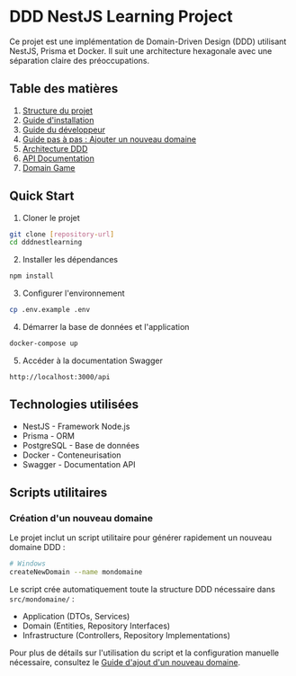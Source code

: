 # DDD NestJS Learning Project

Ce projet est une implémentation de Domain-Driven Design (DDD) utilisant NestJS, Prisma et Docker. Il suit une architecture hexagonale avec une séparation claire des préoccupations.

## Table des matières

1. [Structure du projet](./docs/project-structure.md)
2. [Guide d'installation](./docs/installation.md)
3. [Guide du développeur](./docs/developer-guide.md)
4. [Guide pas à pas : Ajouter un nouveau domaine](./docs/new-domain-guide.md)
5. [Architecture DDD](./docs/ddd-architecture.md)
6. [API Documentation](./docs/api-documentation.md)
7. [Domain Game](./docs/game-domain.md)

## Quick Start

1. Cloner le projet
```bash
git clone [repository-url]
cd dddnestlearning
```

2. Installer les dépendances
```bash
npm install
```

3. Configurer l'environnement
```bash
cp .env.example .env
```

4. Démarrer la base de données et l'application
```bash
docker-compose up
```

5. Accéder à la documentation Swagger
```
http://localhost:3000/api
```

## Technologies utilisées

- NestJS - Framework Node.js
- Prisma - ORM
- PostgreSQL - Base de données
- Docker - Conteneurisation
- Swagger - Documentation API

## Scripts utilitaires

### Création d'un nouveau domaine

Le projet inclut un script utilitaire pour générer rapidement un nouveau domaine DDD :

```bash
# Windows
createNewDomain --name mondomaine
```

Le script crée automatiquement toute la structure DDD nécessaire dans `src/mondomaine/` :
- Application (DTOs, Services)
- Domain (Entities, Repository Interfaces)
- Infrastructure (Controllers, Repository Implementations)

Pour plus de détails sur l'utilisation du script et la configuration manuelle nécessaire, consultez le [Guide d'ajout d'un nouveau domaine](./docs/new-domain-guide.md).
